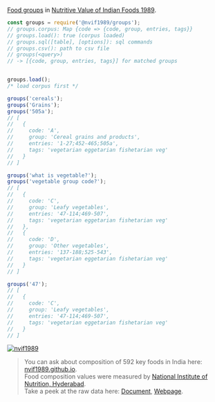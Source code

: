 [Food groups] in [Nutritive Value of Indian Foods 1989].

```javascript
const groups = require('@nvif1989/groups');
// groups.corpus: Map {code => {code, group, entries, tags}}
// groups.load(): true (corpus loaded)
// groups.sql([table], [options]): sql commands
// groups.csv(): path to csv file
// groups(<query>)
// -> [{code, group, entries, tags}] for matched groups


groups.load();
/* load corpus first */

groups('cereals');
groups('Grains');
groups('505a');
// [
//   {
//     code: 'A',
//     group: 'Cereal grains and products',
//     entries: '1-27;452-465;505a',
//     tags: 'vegetarian eggetarian fishetarian veg'
//   }
// ]

groups('what is vegetable?');
groups('vegetable group code?');
// [
//   {
//     code: 'C',
//     group: 'Leafy vegetables',
//     entries: '47-114;469-507',
//     tags: 'vegetarian eggetarian fishetarian veg'
//   },
//   {
//     code: 'D',
//     group: 'Other vegetables',
//     entries: '137-188;525-543',
//     tags: 'vegetarian eggetarian fishetarian veg'
//   }
// ]

groups('47');
// [
//   {
//     code: 'C',
//     group: 'Leafy vegetables',
//     entries: '47-114;469-507',
//     tags: 'vegetarian eggetarian fishetarian veg'
//   }
// ]
```


[![nvif1989](https://i.imgur.com/mGVou5c.png)](https://www.npmjs.com/package/nvif1989)
> You can ask about composition of 592 key foods in India here: [nvif1989.github.io].<br>
> Food composition values were measured by [National Institute of Nutrition, Hyderabad].<br>
> Take a peek at the raw data here: [Document], [Webpage].

[Nutritive Value of Indian Foods 1989]: https://www.icmr.nic.in/content/nutritive-value-indian-foods-nvif-c-gopalan-b-v-rama-sastri-sc-balasubramanian-revised
[Food groups]: https://github.com/nvif1989/groups/blob/master/index.csv
[nvif1989.github.io]: https://nvif1989.github.io
[National Institute of Nutrition, Hyderabad]: https://www.nin.res.in/
[Document]: https://docs.google.com/spreadsheets/d/1a1uTkfoyaQeGpSB_20NtIiKibABYOF7w0EErscrgibw/edit?usp=sharing
[Webpage]: https://docs.google.com/spreadsheets/d/e/2PACX-1vTff_Ezvu3vMtB3vwSuyq2Y6Yop8-lhx3_XpJTsawKe-rcXC6KbfwSSeykM59Nbu7s3r2AYaRIHxH8J/pubhtml
